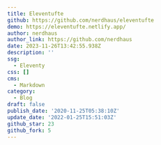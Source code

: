 ```yaml
---
title: Eleventufte
github: https://github.com/nerdhaus/eleventufte
demo: https://eleventufte.netlify.app/
author: nerdhaus
author_link: https://github.com/nerdhaus
date: 2023-11-26T13:42:55.938Z
description: ''
ssg:
  - Eleventy
css: []
cms:
  - Markdown
category:
  - Blog
draft: false
publish_date: '2020-11-25T05:38:10Z'
update_date: '2022-01-25T15:51:03Z'
github_star: 23
github_fork: 5
---
```

